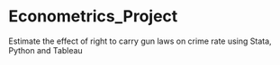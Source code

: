 # Econometrics_Project
Estimate the effect of right to carry gun laws on crime rate using Stata, Python and Tableau
